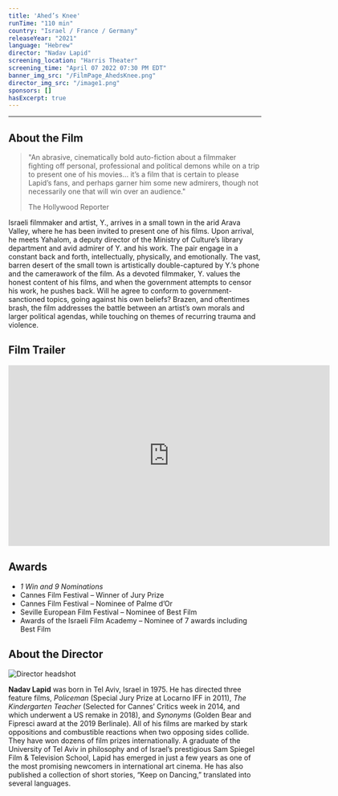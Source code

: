 ```yaml
---
title: 'Ahed’s Knee'
runTime: "110 min"
country: "Israel / France / Germany"
releaseYear: "2021"
language: "Hebrew"
director: "Nadav Lapid"
screening_location: "Harris Theater"
screening_time: "April 07 2022 07:30 PM EDT"
banner_img_src: "/FilmPage_AhedsKnee.png"
director_img_src: "/image1.png"
sponsors: []
hasExcerpt: true
---
```



---

<section>

## About the Film

<blockquote class="blockquote">
  <p class="mb-0">"An abrasive, cinematically bold auto-fiction about a filmmaker fighting off personal, professional and political demons while on a trip to present one of his movies… it’s a film that is certain to please Lapid’s fans, and perhaps garner him some new admirers, though not necessarily one that will win over an audience."</p>
  <p class="blockquote-footer">The Hollywood Reporter</p>
</blockquote>

Israeli filmmaker and artist, Y., arrives in a small town in the arid Arava Valley, where he has been invited to present one of his films. Upon arrival, he meets Yahalom, a deputy director of the Ministry of Culture’s library department and avid admirer of Y. and his work. The pair engage in a constant back and forth, intellectually, physically, and emotionally. The vast, barren desert of the small town is artistically double-captured by Y.’s phone and the camerawork of the film. As a devoted filmmaker, Y. values the honest content of his films, and when the government attempts to censor his work, he pushes back. Will he agree to conform to government-sanctioned topics, going against his own beliefs? Brazen, and oftentimes brash, the film addresses the battle between an artist’s own morals and larger political agendas, while touching on themes of recurring trauma and violence.
 
 

</section>

<section>

## Film Trailer

<div class="trailer-container">
    <iframe width="640" height="360" src="https://www.youtube.com/embed/_n78JCo0xq0" title="YouTube video player" frameborder="0" allow="accelerometer; autoplay; clipboard-write; encrypted-media; gyroscope; picture-in-picture" allowfullscreen></iframe>
</div>

</section>

<section>

## Awards

- *1 Win and 9 Nominations*
- Cannes Film Festival – Winner of Jury Prize 
- Cannes Film Festival – Nominee of Palme d’Or
- Seville European Film Festival – Nominee of Best Film
- Awards of the Israeli Film Academy – Nominee of 7 awards including Best Film


</section>

<section>

## About the Director

![Director headshot]($basePublicPath$/assets/films/director_headshots/image1.png)

**Nadav Lapid** was born in Tel Aviv, Israel in 1975. He has directed three feature films, *Policeman* (Special Jury Prize at Locarno IFF in 2011), *The Kindergarten Teacher* (Selected for Cannes’ Critics week in 2014, and which underwent a US remake in 2018), and *Synonyms* (Golden Bear and Fipresci award at the 2019 Berlinale). All of his films are marked by stark oppositions and combustible reactions when two opposing sides collide. They have won dozens of film prizes internationally. A graduate of the University of Tel Aviv in philosophy and of Israel’s prestigious Sam Spiegel Film & Television School, Lapid has emerged in just a few years as one of the most promising newcomers in international art cinema. He has also published a collection of short stories, “Keep on Dancing,” translated into several languages.


</section>
